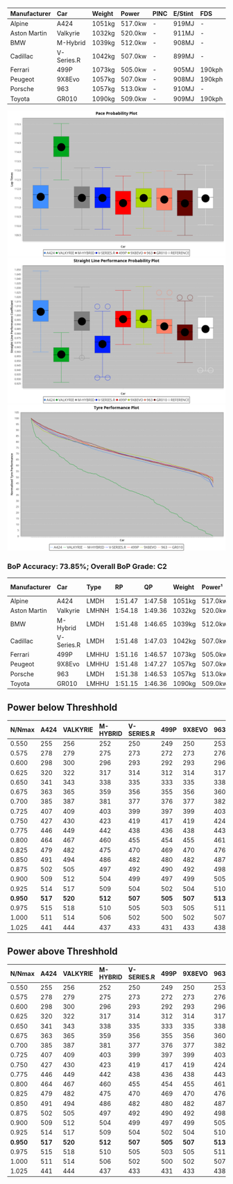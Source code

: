 | Manufacturer | Car        | Weight | Power   | PINC    | E/Stint | FDS     |
|:-|:-|:-|:-|:-|:-|:-|
| Alpine       | A424       | 1051kg | 517.0kw |    -    | 919MJ   |    -    |
| Aston Martin | Valkyrie   | 1032kg | 520.0kw |    -    | 911MJ   |    -    |
| BMW          | M-Hybrid   | 1039kg | 512.0kw |    -    | 908MJ   |    -    |
| Cadillac     | V-Series.R | 1042kg | 507.0kw |    -    | 899MJ   |    -    |
| Ferrari      | 499P       | 1073kg | 505.0kw |    -    | 905MJ   | 190kph  |
| Peugeot      | 9X8Evo     | 1057kg | 507.0kw |    -    | 908MJ   | 190kph  |
| Porsche      | 963        | 1057kg | 513.0kw |    -    | 910MJ   |    -    |
| Toyota       | GR010      | 1090kg | 509.0kw |    -    | 909MJ   | 190kph  |

![PACECHART](./IMG/ACOMETHOD.png)
![STRAIGHTLINEPERFORMANCECHART](./IMG/ACOMETHOD_sp.png)
![TYREPERFORMANCECHART](./IMG/ACOMETHOD_tw.png)

### BoP Accuracy: 73.85%; Overall BoP Grade: C2
| Manufacturer | Car        | Type  | RP      | QP      | Weight | Power¹  | Threshhold | PINC    | Power²   | E/Stint | AVG Vmax  | FDS     | RDLC | L/Stint | BOP-Grade | Model Accuracy | Model Points | Match% | SimDiff |
|:-|:-|:-|:-|:-|:-|:-|:-|:-|:-|:-|:-|:-|:-|:-|:-|:-|:-|:-|:-|
| Alpine       | A424       | LMDH  | 1:51.47 | 1:47.58 | 1051kg | 517.0kw | 210.0kph   |    -    | 517.00kw |  919MJ  | 293.63kph |    -    | 1.00 | 34      | -A2       | 99.49%         | 1360         | 91.14% | -0.54   |
| Aston Martin | Valkyrie   | LMHNH | 1:54.18 | 1:49.36 | 1032kg | 520.0kw | 210.0kph   |    -    | 520.00kw |  911MJ  | 286.71kph |    -    | 1.04 | 34      | +Ω1       | 100.00%        | 312          | 0.54%  | #       |
| BMW          | M-Hybrid   | LMDH  | 1:51.48 | 1:46.65 | 1039kg | 512.0kw | 210.0kph   |    -    | 512.00kw |  908MJ  | 292.59kph |    -    | 1.01 | 34      | -A2       | 98.62%         | 2363         | 91.44% | -0.16   |
| Cadillac     | V-Series.R | LMDH  | 1:51.48 | 1:47.03 | 1042kg | 507.0kw | 210.0kph   |    -    | 507.00kw |  899MJ  | 286.87kph |    -    | 1.02 | 34      | -A2       | 98.50%         | 4201         | 92.03% | +0.72   |
| Ferrari      | 499P       | LMHHU | 1:51.16 | 1:46.57 | 1073kg | 505.0kw | 210.0kph   |    -    | 505.00kw |  905MJ  | 289.68kph | 190kph  | 1.02 | 34      | -C2       | 100.00%        | 4441         | 73.56% | +0.79   |
| Peugeot      | 9X8Evo     | LMHHU | 1:51.48 | 1:47.27 | 1057kg | 507.0kw | 210.0kph   |    -    | 507.00kw |  908MJ  | 291.34kph | 190kph  | 0.99 | 34      | +B2       | 100.00%        | 808          | 81.68% | +0.68   |
| Porsche      | 963        | LMDH  | 1:51.38 | 1:46.53 | 1057kg | 513.0kw | 210.0kph   |    -    | 513.00kw |  910MJ  | 289.94kph |    -    | 1.00 | 34      | -B1       | 99.87%         | 12613        | 85.08% | +0.16   |
| Toyota       | GR010      | LMHHU | 1:51.15 | 1:46.36 | 1090kg | 509.0kw | 210.0kph   |    -    | 509.00kw |  909MJ  | 286.48kph | 190kph  | 1.00 | 34      | -C1       | 99.73%         | 2956         | 75.31% | +0.80   |

## Power below Threshhold
| N/Nmax    | A424    | VALKYRIE | M-HYBRID | V-SERIES.R | 499P    | 9X8EVO  | 963     | GR010   |
|:-|:-|:-|:-|:-|:-|:-|:-|:-|
|  0.550    |  255    |  256     |  252     |  250       |  249    |  250    |  253    |  251    |
|  0.575    |  278    |  279     |  275     |  273       |  272    |  273    |  276    |  274    |
|  0.600    |  298    |  300     |  296     |  293       |  292    |  293    |  296    |  294    |
|  0.625    |  320    |  322     |  317     |  314       |  312    |  314    |  317    |  315    |
|  0.650    |  341    |  343     |  338     |  335       |  333    |  335    |  338    |  336    |
|  0.675    |  363    |  365     |  359     |  356       |  355    |  356    |  360    |  357    |
|  0.700    |  385    |  387     |  381     |  377       |  376    |  377    |  382    |  379    |
|  0.725    |  407    |  409     |  403     |  399       |  397    |  399    |  403    |  400    |
|  0.750    |  427    |  430     |  423     |  419       |  417    |  419    |  424    |  421    |
|  0.775    |  446    |  449     |  442     |  438       |  436    |  438    |  443    |  440    |
|  0.800    |  464    |  467     |  460     |  455       |  454    |  455    |  461    |  457    |
|  0.825    |  479    |  482     |  475     |  470       |  469    |  470    |  476    |  472    |
|  0.850    |  491    |  494     |  486     |  482       |  480    |  482    |  487    |  484    |
|  0.875    |  502    |  505     |  497     |  492       |  490    |  492    |  498    |  494    |
|  0.900    |  509    |  512     |  504     |  499       |  497    |  499    |  505    |  501    |
|  0.925    |  514    |  517     |  509     |  504       |  502    |  504    |  510    |  506    |
| **0.950** | **517** | **520**  | **512**  | **507**    | **505** | **507** | **513** | **509** |
|  0.975    |  515    |  518     |  510     |  505       |  503    |  505    |  511    |  507    |
|  1.000    |  511    |  514     |  506     |  502       |  500    |  502    |  507    |  504    |
|  1.025    |  441    |  444     |  437     |  433       |  431    |  433    |  438    |  435    |

## Power above Threshhold
| N/Nmax    | A424    | VALKYRIE | M-HYBRID | V-SERIES.R | 499P    | 9X8EVO  | 963     | GR010   |
|:-|:-|:-|:-|:-|:-|:-|:-|:-|
|  0.550    |  255    |  256     |  252     |  250       |  249    |  250    |  253    |  251    |
|  0.575    |  278    |  279     |  275     |  273       |  272    |  273    |  276    |  274    |
|  0.600    |  298    |  300     |  296     |  293       |  292    |  293    |  296    |  294    |
|  0.625    |  320    |  322     |  317     |  314       |  312    |  314    |  317    |  315    |
|  0.650    |  341    |  343     |  338     |  335       |  333    |  335    |  338    |  336    |
|  0.675    |  363    |  365     |  359     |  356       |  355    |  356    |  360    |  357    |
|  0.700    |  385    |  387     |  381     |  377       |  376    |  377    |  382    |  379    |
|  0.725    |  407    |  409     |  403     |  399       |  397    |  399    |  403    |  400    |
|  0.750    |  427    |  430     |  423     |  419       |  417    |  419    |  424    |  421    |
|  0.775    |  446    |  449     |  442     |  438       |  436    |  438    |  443    |  440    |
|  0.800    |  464    |  467     |  460     |  455       |  454    |  455    |  461    |  457    |
|  0.825    |  479    |  482     |  475     |  470       |  469    |  470    |  476    |  472    |
|  0.850    |  491    |  494     |  486     |  482       |  480    |  482    |  487    |  484    |
|  0.875    |  502    |  505     |  497     |  492       |  490    |  492    |  498    |  494    |
|  0.900    |  509    |  512     |  504     |  499       |  497    |  499    |  505    |  501    |
|  0.925    |  514    |  517     |  509     |  504       |  502    |  504    |  510    |  506    |
| **0.950** | **517** | **520**  | **512**  | **507**    | **505** | **507** | **513** | **509** |
|  0.975    |  515    |  518     |  510     |  505       |  503    |  505    |  511    |  507    |
|  1.000    |  511    |  514     |  506     |  502       |  500    |  502    |  507    |  504    |
|  1.025    |  441    |  444     |  437     |  433       |  431    |  433    |  438    |  435    |
